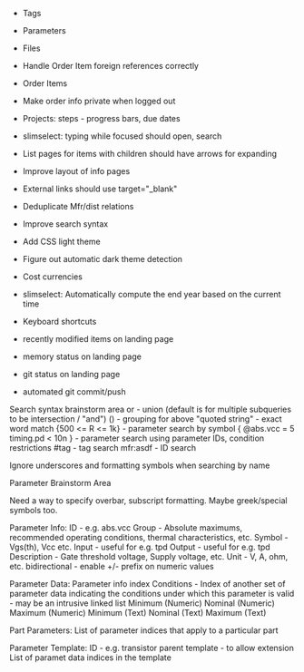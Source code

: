 * Tags
* Parameters
* Files

* Handle Order Item foreign references correctly
* Order Items
* Make order info private when logged out
* Projects: steps - progress bars, due dates
* slimselect: typing while focused should open, search
* List pages for items with children should have arrows for expanding
* Improve layout of info pages
* External links should use target="_blank"
* Deduplicate Mfr/dist relations
* Improve search syntax
* Add CSS light theme
* Figure out automatic dark theme detection
* Cost currencies
* slimselect: Automatically compute the end year based on the current time
* Keyboard shortcuts
* recently modified items on landing page
* memory status on landing page
* git status on landing page
* automated git commit/push


Search syntax brainstorm area
or - union (default is for multiple subqueries to be intersection / "and")
() - grouping for above
"quoted string" - exact word match
{500 <= R <= 1k} - parameter search by symbol
{ @abs.vcc = 5 timing.pd < 10n } - parameter search using parameter IDs, condition restrictions
#tag - tag search
mfr:asdf - ID search

Ignore underscores and formatting symbols when searching by name




Parameter Brainstorm Area

Need a way to specify overbar, subscript formatting.  Maybe greek/special symbols too.

Parameter Info:
    ID - e.g. abs.vcc
    Group - Absolute maximums, recommended operating conditions, thermal characteristics, etc.
    Symbol - Vgs(th), Vcc etc.
    Input - useful for e.g. tpd
    Output - useful for e.g. tpd
    Description - Gate threshold voltage, Supply voltage, etc.
    Unit - V, A, ohm, etc.
    bidirectional - enable +/- prefix on numeric values

Parameter Data:
    Parameter info index
    Conditions - Index of another set of parameter data indicating the conditions under which this parameter is valid - may be an intrusive linked list
    Minimum (Numeric)
    Nominal (Numeric)
    Maximum (Numeric)
    Minimum (Text)
    Nominal (Text)
    Maximum (Text)

Part Parameters:
    List of parameter indices that apply to a particular part

Parameter Template:
    ID - e.g. transistor
    parent template - to allow extension
    List of paramet data indices in the template

